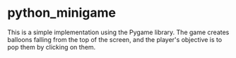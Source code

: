 # python_minigame
This is a simple implementation using the Pygame library. The game creates balloons falling from the top of the screen, and the player's objective is to pop them by clicking on them.
